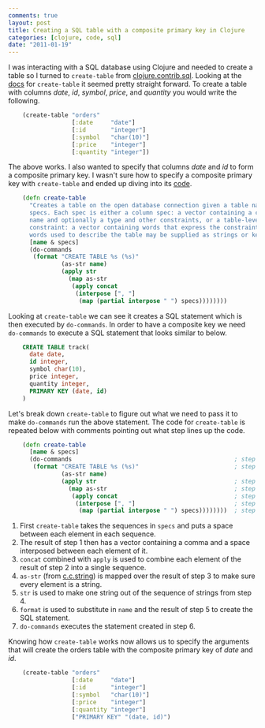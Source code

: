 ```yaml
---
comments: true
layout: post
title: Creating a SQL table with a composite primary key in Clojure
categories: [clojure, code, sql]
date: "2011-01-19"
---
```


I was interacting with a SQL database using Clojure and needed to create a table so I turned to `create-table` from [clojure.contrib.sql](http://clojure.github.com/clojure-contrib/sql-api.html). Looking at the [docs](http://clojure.github.com/clojure-contrib/sql-api.html#clojure.contrib.sql/create-table) for `create-table` it seemed pretty straight forward. To create a table with columns _date_, _id_, _symbol_, _price_, and _quantity_ you would write the following.

``` clojure
    (create-table "orders"
                  [:date     "date"]
                  [:id       "integer"]
                  [:symbol   "char(10)"]
                  [:price    "integer"]
                  [:quantity "integer"])
```

The above works. I also wanted to specify that columns _date_ and _id_ to form a composite primary key. I wasn't sure how to specify a composite primary key with `create-table` and ended up diving into its [code](https://github.com/clojure/clojure-contrib/blob/b8d2743d3a89e13fc9deb2844ca2167b34aaa9b6/src/main/clojure/clojure/contrib/sql.clj#L103).

``` clojure
    (defn create-table
      "Creates a table on the open database connection given a table name and
      specs. Each spec is either a column spec: a vector containing a column
      name and optionally a type and other constraints, or a table-level
      constraint: a vector containing words that express the constraint. All
      words used to describe the table may be supplied as strings or keywords."
      [name & specs]
      (do-commands                                              
       (format "CREATE TABLE %s (%s)"                           
               (as-str name)
               (apply str                                       
                 (map as-str                                    
                  (apply concat                                 
                   (interpose [", "]                            
                    (map (partial interpose " ") specs))))))))  
```

Looking at `create-table` we can see it creates a SQL statement which is then executed by `do-commands`. In order to have a composite key we need `do-commands` to execute a SQL statement that looks similar to below.

``` sql
    CREATE TABLE track(
      date date,
      id integer,
      symbol char(10),
      price integer,
      quantity integer,
      PRIMARY KEY (date, id)
    )
```

Let's break down `create-table` to figure out what we need to pass it to make `do-commands` run the above statement. The code for `create-table` is repeated below with comments pointing out what step lines up the code.

``` clojure
    (defn create-table
      [name & specs]
      (do-commands                                              ; step 7
       (format "CREATE TABLE %s (%s)"                           ; step 6
               (as-str name)
               (apply str                                       ; step 5
                 (map as-str                                    ; step 4
                  (apply concat                                 ; step 3
                   (interpose [", "]                            ; step 2
                    (map (partial interpose " ") specs))))))))  ; step 1
```

1. First `create-table` takes the sequences in `specs` and puts a space between each element in each sequence.
2. The result of step 1 then has a vector containing a comma and a space interposed between each element of it.
3. `concat` combined with `apply` is used to combine each element of the result of step 2 into a single sequence.
4. `as-str` (from [c.c.string](http://clojure.github.com/clojure-contrib/string-api.html#clojure.contrib.string/as-str)) is mapped over the result of step 3 to make sure every element is a string.
5. `str` is used to make one string out of the sequence of strings from step 4.
6. `format` is used to substitute in `name` and the result of step 5 to create the SQL statement.
7. `do-commands` executes the statement created in step 6.

Knowing how `create-table` works now allows us to specify the arguments that will create the orders table with the composite primary key of _date_ and _id_.

``` clojure
    (create-table "orders"
                  [:date     "date"]
                  [:id       "integer"]
                  [:symbol   "char(10)"]
                  [:price    "integer"]
                  [:quantity "integer"]
                  ["PRIMARY KEY" "(date, id)")
```
